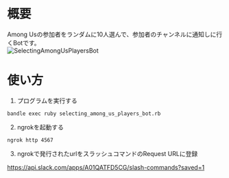 # 概要
Among Usの参加者をランダムに10人選んで、参加者のチャンネルに通知しに行くBotです。  
![SelectingAmongUsPlayersBot](https://user-images.githubusercontent.com/72296262/109512374-61b1ac00-7ae7-11eb-9343-484fd48e8b85.gif)

# 使い方
1. プログラムを実行する

```bandle exec ruby selecting_among_us_players_bot.rb```

2. ngrokを起動する

```ngrok http 4567```

3. ngrokで発行されたurlをスラッシュコマンドのRequest URLに登録

https://api.slack.com/apps/A01QATFD5CG/slash-commands?saved=1
